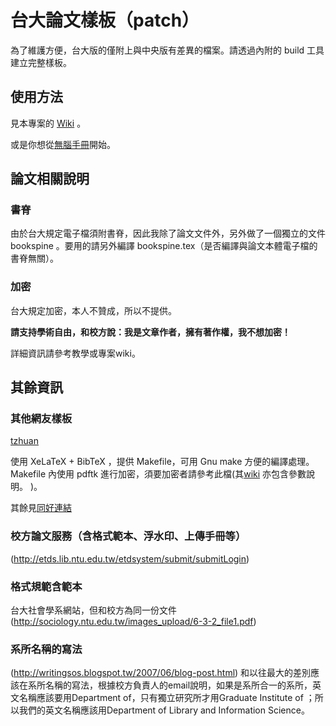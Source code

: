# 台大論文樣板（patch）
為了維護方便，台大版的僅附上與中央版有差異的檔案。請透過內附的 build 工具建立完整樣板。

## 使用方法
見本專案的 [Wiki](https://github.com/sppmg/TW_Thesis_Template/wiki) 。

或是你想從[無腦手冊](https://github.com/sppmg/TW_Thesis_Template/wiki/%E7%84%A1%E8%85%A6%E6%89%8B%E5%86%8A)開始。

## 論文相關說明

### 書脊
由於台大規定電子檔須附書脊，因此我除了論文文件外，另外做了一個獨立的文件 bookspine 。要用的請另外編譯 bookspine.tex（是否編譯與論文本體電子檔的書脊無關）。

### 加密
台大規定加密，本人不贊成，所以不提供。

**請支持學術自由，和校方說：我是文章作者，擁有著作權，我不想加密！**

詳細資訊請參考教學或專案wiki。

## 其餘資訊
### 其他網友樣板

[tzhuan](https://github.com/tzhuan/ntu-thesis)

使用 XeLaTeX + BibTeX ，提供 Makefile，可用 Gnu make 方便的編譯處理。
Makefile 內使用 pdftk 進行加密，須要加密者請參考此檔(其[wiki](https://github.com/tzhuan/ntu-thesis/wiki) 亦包含參數說明。 )。

其餘見[同好連結](https://github.com/sppmg/TW_Thesis_Template/wiki/%E5%90%8C%E5%A5%BD%E9%80%A3%E7%B5%90)

### 校方論文服務（含格式範本、浮水印、上傳手冊等）
(http://etds.lib.ntu.edu.tw/etdsystem/submit/submitLogin)

### 格式規範含範本
台大社會學系網站，但和校方為同一份文件
(http://sociology.ntu.edu.tw/images_upload/6-3-2_file1.pdf)

### 系所名稱的寫法
(http://writingsos.blogspot.tw/2007/06/blog-post.html)
和以往最大的差別應該在系所名稱的寫法，根據校方負責人的email說明，如果是系所合一的系所，英文名稱應該要用Department of，只有獨立研究所才用Graduate Institute of ；所以我們的英文名稱應該用Department of Library and Information Science。
